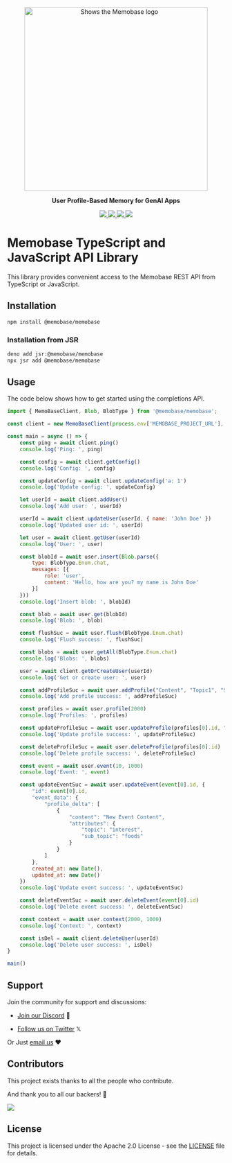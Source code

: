 <div align="center">
    <a href="https://memobase.io">
    <picture>
      <source media="(prefers-color-scheme: dark)" srcset="https://assets.memodb.io/memobase-dark.svg">
      <img alt="Shows the Memobase logo" src="https://assets.memodb.io/memobase-light.svg" width="424">
    </picture>
  </a>
  <p><strong>User Profile-Based Memory for GenAI Apps</strong></p>
  <p>
    <a href="https://www.npmjs.com/package/@memobase/memobase">
      <img src="https://img.shields.io/npm/v/@memobase/memobase.svg?logo=npm&&logoColor=fff&style=flat&colorA=2C2C2C&colorB=28CF8D">
    </a>
    <a href="https://jsr.io/@memobase/memobase">
      <img src="https://img.shields.io/jsr/v/@memobase/memobase.svg?logo=jsr&&logoColor=fff&style=flat&colorA=2C2C2C&colorB=28CF8D" />
    </a>
    <a href="https://npmcharts.com/compare/@memobase/memobase?minimal=true">
      <img src="https://img.shields.io/npm/dm/@memobase/memobase.svg?logo=typescript&&logoColor=fff&style=flat&colorA=2C2C2C&colorB=28CF8D" />
    </a>
    <a href="https://github.com/memodb-io/memobase/actions/workflows/publish.yaml">
      <img src="https://github.com/memodb-io/memobase/actions/workflows/publish.yaml/badge.svg">
    </a>
  </p>
</div>

# Memobase TypeScript and JavaScript API Library
This library provides convenient access to the Memobase REST API from TypeScript or JavaScript.


## Installation

```sh
npm install @memobase/memobase
```

### Installation from JSR

```sh
deno add jsr:@memobase/memobase
npx jsr add @memobase/memobase
```


## Usage

The code below shows how to get started using the completions API.

<!-- prettier-ignore -->
```js
import { MemoBaseClient, Blob, BlobType } from '@memobase/memobase';

const client = new MemoBaseClient(process.env['MEMOBASE_PROJECT_URL'], process.env['MEMOBASE_API_KEY'])

const main = async () => {
    const ping = await client.ping()
    console.log('Ping: ', ping)

    const config = await client.getConfig()
    console.log('Config: ', config)

    const updateConfig = await client.updateConfig('a: 1')
    console.log('Update config: ', updateConfig)

    let userId = await client.addUser()
    console.log('Add user: ', userId)

    userId = await client.updateUser(userId, { name: 'John Doe' })
    console.log('Updated user id: ', userId)

    let user = await client.getUser(userId)
    console.log('User: ', user)

    const blobId = await user.insert(Blob.parse({
        type: BlobType.Enum.chat,
        messages: [{
            role: 'user',
            content: 'Hello, how are you? my name is John Doe'
        }]
    }))
    console.log('Insert blob: ', blobId)

    const blob = await user.get(blobId)
    console.log('Blob: ', blob)

    const flushSuc = await user.flush(BlobType.Enum.chat)
    console.log('Flush success: ', flushSuc)

    const blobs = await user.getAll(BlobType.Enum.chat)
    console.log('Blobs: ', blobs)

    user = await client.getOrCreateUser(userId)
    console.log('Get or create user: ', user)

    const addProfileSuc = await user.addProfile("Content", "Topic1", "SubTopic1")
    console.log('Add profile success: ', addProfileSuc)

    const profiles = await user.profile(2000)
    console.log('Profiles: ', profiles)

    const updateProfileSuc = await user.updateProfile(profiles[0].id, "New Content", "New Topic", "New SubTopic")
    console.log('Update profile success: ', updateProfileSuc)

    const deleteProfileSuc = await user.deleteProfile(profiles[0].id)
    console.log('Delete profile success: ', deleteProfileSuc)

    const event = await user.event(10, 1000)
    console.log('Event: ', event)

    const updateEventSuc = await user.updateEvent(event[0].id, {
        "id": event[0].id,
        "event_data": {
            "profile_delta": [
                {
                    "content": "New Event Content",
                    "attributes": {
                        "topic": "interest",
                        "sub_topic": "foods"
                    }
                }
            ]
        },
        created_at: new Date(),
        updated_at: new Date()
    })
    console.log('Update event success: ', updateEventSuc)

    const deleteEventSuc = await user.deleteEvent(event[0].id)
    console.log('Delete event success: ', deleteEventSuc)

    const context = await user.context(2000, 1000)
    console.log('Context: ', context)

    const isDel = await client.deleteUser(userId)
    console.log('Delete user success: ', isDel)
}

main()
```

## Support

Join the community for support and discussions:

-  [Join our Discord](https://discord.gg/YdgwU4d9NB) 👻 

-  [Follow us on Twitter](https://x.com/memobase_io) 𝕏 

Or Just [email us](mailto:contact@memobase.io) ❤️


## Contributors

This project exists thanks to all the people who contribute.

And thank you to all our backers! 🙏

<a href="https://github.com/memodb-io/memobase/graphs/contributors">
  <img src="https://contrib.rocks/image?repo=memodb-io/memobase" />
</a>


## License

This project is licensed under the Apache 2.0 License - see the [LICENSE](https://github.com/memodb-io/memobase/blob/main/LICENSE) file for details.
